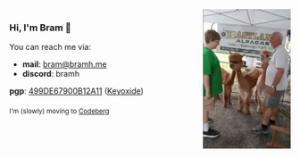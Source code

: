 <img align="right" alt="Cool apaca GIF" src="alpaca.gif" height="250px"/>

### Hi, I'm Bram 👋


You can reach me via:

 * **mail**: bram@bramh.me  
 * **discord**: bramh  

**pgp**: [499DE67900B12A11](https://bramh.me/public.asc) ([Keyoxide](https://keyoxide.org/wkd/bram@bramh.me))

<sub>I'm (slowly) moving to [Codeberg](https://codeberg.org/bramh/)</sub>
